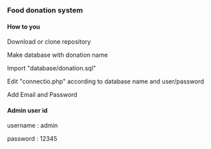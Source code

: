 ### Food donation system

#### How to you
 Download or clone repository
 
 Make database with donation name
 
 Import "database/donation.sql"
 
 Edit "connectio.php" according to database name and user/password  

 Add Email and Password
 
 #### Admin user id
 username : admin
 
 password : 12345

 
 

